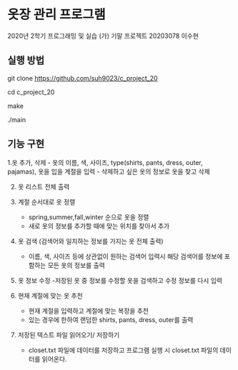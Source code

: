 # 옷장 관리 프로그램
2020년 2학기 프로그래밍 및 실습 (가) 기말 프로젝트
20203078 이수현

## 실행 방법
git clone https://github.com/suh9023/c_project_20 

cd c_project_20

make

./main

## 기능 구현
1.옷 추가, 삭제
    - 옷의 이름, 색, 사이즈, type(shirts, pants, dress, outer, pajamas), 옷을 입을 계절을 입력
    - 삭제하고 싶은 옷의 정보로 옷을 찾고 삭제
    
2. 옷 리스트 전체 출력
    
3. 계절 순서대로 옷 정렬
    - spring,summer,fall,winter 순으로 옷을 정렬
    - 새로 옷의 정보를 추가할 때에 맞는 위치를 찾아서 추가
    
4. 옷 검색 (검색어와 일치하는 정보를 가지는 옷 전체 출력)
    - 이름, 색, 사이즈 등에 상관없이 원하는 검색어 입력시 해당 검색어를 정보에 포함하는 모든 옷의 정보를 출력

5. 옷 정보 수정
    -저장된 옷 중 정보를 수정할 옷을 검색하고 수정 정보를 다시 입력
    
6. 현재 계절에 맞는 옷 추천
    - 현재 계절을 입력하고 계절에 맞는 복장을 추천 
    - 있는 경우에 한하여 랜덤한 shirts, pants, dress, outer를 출력
    
7. 저장된 텍스트 파일 읽어오기/ 저장하기
    - closet.txt 파일에 데이터를 저장하고 프로그램 실행 시 closet.txt 파일의 데이터를 읽어온다.
